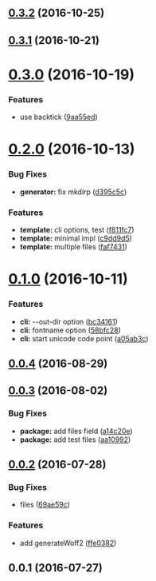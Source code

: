 <a name="0.3.1"></a>
## [0.3.2](https://github.com/mkwtys/icontype/compare/v0.3.1...v0.3.2) (2016-10-25)

<a name="0.3.1"></a>
## [0.3.1](https://github.com/mkwtys/icontype/compare/v0.3.0...v0.3.1) (2016-10-21)



<a name="0.3.0"></a>
# [0.3.0](https://github.com/mkwtys/icontype/compare/v0.2.0...v0.3.0) (2016-10-19)


### Features

* use backtick ([9aa55ed](https://github.com/mkwtys/icontype/commit/9aa55ed))



<a name="0.2.0"></a>
# [0.2.0](https://github.com/mkwtys/icontype/compare/v0.1.0...v0.2.0) (2016-10-13)


### Bug Fixes

* **generator:** fix mkdirp ([d395c5c](https://github.com/mkwtys/icontype/commit/d395c5c))


### Features

* **template:** cli options, test ([f811fc7](https://github.com/mkwtys/icontype/commit/f811fc7))
* **template:** minimal impl ([c9dd9d5](https://github.com/mkwtys/icontype/commit/c9dd9d5))
* **template:** multiple files ([faf7431](https://github.com/mkwtys/icontype/commit/faf7431))



<a name="0.1.0"></a>
# [0.1.0](https://github.com/mkwtys/icontype/compare/v0.0.4...v0.1.0) (2016-10-11)


### Features

* **cli:** --out-dir option ([bc34161](https://github.com/mkwtys/icontype/commit/bc34161))
* **cli:** fontname option ([58bfc28](https://github.com/mkwtys/icontype/commit/58bfc28))
* **cli:** start unicode code point ([a05ab3c](https://github.com/mkwtys/icontype/commit/a05ab3c))



<a name="0.0.4"></a>
## [0.0.4](https://github.com/mkwtys/icontype/compare/v0.0.3...v0.0.4) (2016-08-29)



<a name="0.0.3"></a>
## [0.0.3](https://github.com/mkwtys/icontype/compare/v0.0.2...v0.0.3) (2016-08-02)


### Bug Fixes

* **package:** add files field ([a14c20e](https://github.com/mkwtys/icontype/commit/a14c20e))
* **package:** add test files ([aa10992](https://github.com/mkwtys/icontype/commit/aa10992))



<a name="0.0.2"></a>
## [0.0.2](https://github.com/mkwtys/icontype/compare/v0.0.1...v0.0.2) (2016-07-28)


### Bug Fixes

* files ([69ae59c](https://github.com/mkwtys/icontype/commit/69ae59c))


### Features

* add generateWoff2 ([ffe0382](https://github.com/mkwtys/icontype/commit/ffe0382))



<a name="0.0.1"></a>
## 0.0.1 (2016-07-27)



